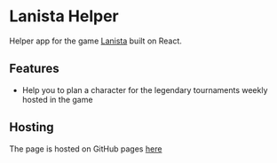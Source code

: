 # Lanista Helper

Helper app for the game <a href="https://beta.lanista.se/game/avatar/me/info">Lanista</a> built on React.


## Features
- Help you to plan a character for the legendary tournaments weekly hosted in the game

## Hosting
The page is hosted on GitHub pages <a href="https://joakimcarlssons.github.io/LanistaHelper/" target="_blank">here</a>

